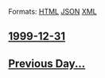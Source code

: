 
Formats: [HTML](1999/12/31/index.html)  [JSON](1999/12/31/index.json)  [XML](1999/12/31/index.xml)  

## [1999-12-31](/news/1999/12/31/index.md)

## [Previous Day...](/news/1999/12/30/index.md)

